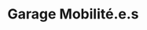 ---
title: "Garage Mobilité.e.s"
url: /toulouse/garage-mobilite-e-s/
shop: réparation de voitures
---